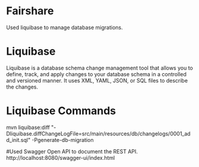 # Fairshare


Used liquibase to manage database migrations.
# Liquibase
Liquibase is a database schema change management tool that allows you to define, track, and apply changes to your database schema in a controlled and versioned manner. It uses XML, YAML, JSON, or SQL files to describe the changes.
# Liquibase Commands
mvn liquibase:diff "-Dliquibase.diffChangeLogFile=src/main/resources/db/changelogs/0001_add_init.sql"  -Pgenerate-db-migration


#Used Swagger Open API to document the REST API.
http://localhost:8080/swagger-ui/index.html